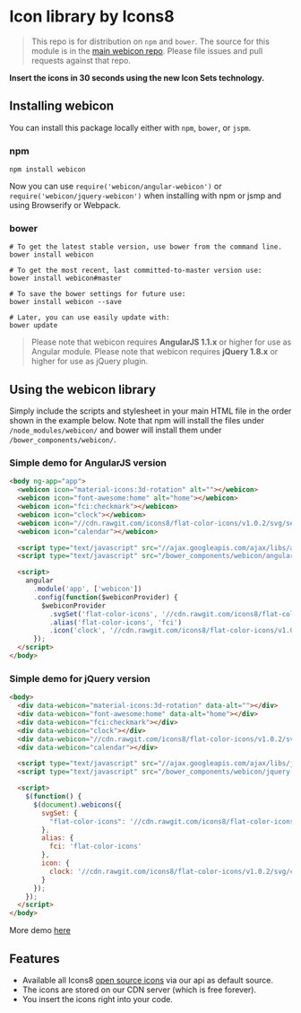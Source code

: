 # Icon library by Icons8

> This repo is for distribution on `npm` and `bower`. The source for this module is in the [main webicon repo](https://github.com/icons8/webicon).
> Please file issues and pull requests against that repo.

**Insert the icons in 30 seconds using the new Icon Sets technology.**

## Installing webicon

You can install this package locally either with `npm`, `bower`, or `jspm`.

### npm

```shell
npm install webicon
```

Now you can use `require('webicon/angular-webicon')` or `require('webicon/jquery-webicon')` when installing with npm or jsmp and using Browserify or Webpack.

### bower

```shell
# To get the latest stable version, use bower from the command line.
bower install webicon

# To get the most recent, last committed-to-master version use:
bower install webicon#master 

# To save the bower settings for future use:
bower install webicon --save

# Later, you can use easily update with:
bower update
```

> Please note that webicon requires **AngularJS 1.1.x** or higher for use as Angular module.
> Please note that webicon requires **jQuery 1.8.x** or higher for use as jQuery plugin.


## Using the webicon library

Simply include the scripts and stylesheet in your main HTML file in the order shown in the example below. Note that npm will install the files under `/node_modules/webicon/` and bower will install them under `/bower_components/webicon/`.


### Simple demo for AngularJS version
```html
<body ng-app="app">
  <webicon icon="material-icons:3d-rotation" alt=""></webicon>
  <webicon icon="font-awesome:home" alt="home"></webicon>
  <webicon icon="fci:checkmark"></webicon>
  <webicon icon="clock"></webicon>
  <webicon icon="//cdn.rawgit.com/icons8/flat-color-icons/v1.0.2/svg/search.svg"></webicon>
  <webicon icon="calendar"></webicon>  

  <script type="text/javascript" src="//ajax.googleapis.com/ajax/libs/angularjs/1.1.5/angular.js"></script>
  <script type="text/javascript" src="/bower_components/webicon/angular-webicon.js"></script>

  <script>
    angular
      .module('app', ['webicon'])
      .config(function($webiconProvider) {
        $webiconProvider
          .svgSet('flat-color-icons', '//cdn.rawgit.com/icons8/flat-color-icons/v1.0.2/icon-set/icons.svg')
          .alias('flat-color-icons', 'fci')
          .icon('clock', '//cdn.rawgit.com/icons8/flat-color-icons/v1.0.2/svg/clock.svg')
      });
  </script>
</body>
```

### Simple demo for jQuery version
```html
<body>
  <div data-webicon="material-icons:3d-rotation" data-alt=""></div>
  <div data-webicon="font-awesome:home" data-alt="home"></div>
  <div data-webicon="fci:checkmark"></div>
  <div data-webicon="clock"></div>
  <div data-webicon="//cdn.rawgit.com/icons8/flat-color-icons/v1.0.2/svg/search.svg"></div>
  <div data-webicon="calendar"></div>  

  <script type="text/javascript" src="//ajax.googleapis.com/ajax/libs/jquery/1.8.0/jquery.js"></script>
  <script type="text/javascript" src="/bower_components/webicon/jquery-webicon.js"></script>

  <script>
    $(function() {
      $(document).webicons({
        svgSet: {
          "flat-color-icons": '//cdn.rawgit.com/icons8/flat-color-icons/v1.0.2/icon-set/icons.svg'
        },
        alias: {
          fci: 'flat-color-icons'
        },
        icon: {
          clock: '//cdn.rawgit.com/icons8/flat-color-icons/v1.0.2/svg/clock.svg'
        }
      });
    });
  </script>
</body>
```

More demo [here](https://icons8.github.io/webicon/)

## Features

- Available all Icons8 [open source icons](https://github.com/icons8/flat-color-icons) via our api as default source.
- The icons are stored on our CDN server (which is free forever).
- You insert the icons right into your code.
